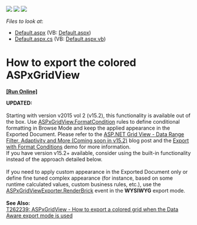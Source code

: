 <!-- default badges list -->
![](https://img.shields.io/endpoint?url=https://codecentral.devexpress.com/api/v1/VersionRange/128540123/14.2.3%2B)
[![](https://img.shields.io/badge/Open_in_DevExpress_Support_Center-FF7200?style=flat-square&logo=DevExpress&logoColor=white)](https://supportcenter.devexpress.com/ticket/details/E2533)
[![](https://img.shields.io/badge/📖_How_to_use_DevExpress_Examples-e9f6fc?style=flat-square)](https://docs.devexpress.com/GeneralInformation/403183)
<!-- default badges end -->
<!-- default file list -->
*Files to look at*:

* [Default.aspx](./CS/Default.aspx) (VB: [Default.aspx](./VB/Default.aspx))
* [Default.aspx.cs](./CS/Default.aspx.cs) (VB: [Default.aspx.vb](./VB/Default.aspx.vb))
<!-- default file list end -->
# How to export the colored ASPxGridView
<!-- run online -->
**[[Run Online]](https://codecentral.devexpress.com/128540123/)**
<!-- run online end -->


<p><strong>UPDATED:</strong><br><br>Starting with version v2015 vol 2 (v15.2), this functionality is available out of the box. Use <a href="https://documentation.devexpress.com/#AspNet/DevExpressWebASPxGridView_FormatConditionstopic">ASPxGridView.FormatCondition</a> rules to define conditional formatting in Browse Mode and keep the applied appearance in the Exported Document. Please refer to the <a href="https://community.devexpress.com/blogs/aspnet/archive/2015/11/10/asp-net-grid-view-data-range-filter-adaptivity-and-more-coming-soon-in-v15-2.aspx">ASP.NET Grid View - Data Range Filter, Adaptivity and More (Coming soon in v15.2)</a> blog post and the <a href="http://demos.devexpress.com/ASPxGridViewDemos/Exporting/ExportWithFormatConditions.aspx">Export with Format Conditions</a> demo for more information.<br>If you have version v15.2+ available, consider using the built-in functionality instead of the approach detailed below.<br><br>If you need to apply custom appearance in the Exported Document only or define fine tuned complex appearance (for instance, based on some runtime calculated values, custom business rules, etc.), use the <a href="http://documentation.devexpress.com/#AspNet/DevExpressWebASPxGridViewExportASPxGridViewExporter_RenderBricktopic">ASPxGridViewExporter.RenderBrick</a> event in the <strong>WYSIWYG</strong> export mode.<br><br><strong>See Also:</strong><br><a href="https://www.devexpress.com/Support/Center/p/T262239">T262239: ASPxGridView - How to export a colored grid when the Data Aware export mode is used</a></p>

<br/>


